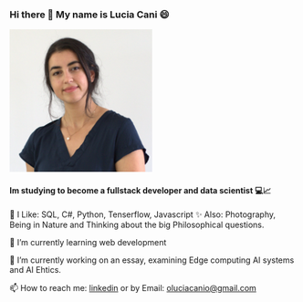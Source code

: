 ### Hi there 👋 My name is Lucia Cani 😄                                      
<img src="profil_5.jpg" alt="image" width="250" height="250" >

#### Im studying to become a fullstack developer and data scientist 💻📈     

👀 I Like: SQL, C#, Python, Tenserflow, Javascript
✨ Also:  Photography, Being in Nature and Thinking about the big Philosophical questions.

🌱 I’m currently learning web development

🔭 I’m currently working on an essay, examining Edge computing AI systems and AI Ehtics.

📫 How to reach me:  [linkedin]( https://www.linkedin.com/in/lucia-cani-681463257/) or by Email: oluciacanio@gmail.com

<!--
**00Lucia00/00Lucia00** is a ✨ _special_ ✨ repository because its `README.md` (this file) appears on your GitHub profile.

Here are some ideas to get you started:


- 👯 I’m looking to collaborate on ...
- 🤔 I’m looking for help with ...
- 💬 Ask me about ...

- 😄 Pronouns: ...
- ⚡ Fun fact: ...
-->
